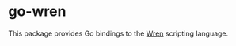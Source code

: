 go-wren
=======

This package provides Go bindings to the [Wren](http://wren.io/index.html) scripting language.
